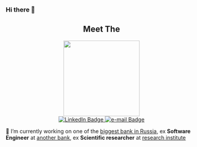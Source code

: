 ### Hi there 👋
<h2 align="center">
  Meet The
</h2>
<div id="header" align="center">
  <img src="https://media.giphy.com/media/Ss0EiG29MulxjBXKVu/giphy.gif" width="200"/>
</div>
<div id="badges" align="center">
  <a href="https://www.linkedin.com/in/sergey-pishchansky/">
    <img src="https://img.shields.io/badge/LinkedIn-blue?style=for-the-badge&logo=linkedin&logoColor=white" target="_blank" alt="LinkedIn Badge"/>
  </a>
  <a href="mailto:pishchanskysv@gmail.com">
    <img src="https://img.shields.io/badge/gmail-red?style=for-the-badge&logo=gmail&logoColor=white" target="_blank" alt="e-mail Badge"/>
  </a>
</div>

🔭 I’m currently working on one of the [biggest bank in Russia](https://www.psbank.ru/Bank), ex **Software Engineer** at [another bank](https://finmoll.ru/), ex **Scientific researcher** at [research institute](https://inme-ras.ru/eng/)

<!--
**Arghm/Arghm** is a ✨ _special_ ✨ repository because its `README.md` (this file) appears on your GitHub profile.

Here are some ideas to get you started:

- 🔭 I’m currently working on ...
- 🌱 I’m currently learning ...
- 👯 I’m looking to collaborate on ...
- 🤔 I’m looking for help with ...
- 💬 Ask me about ...
- 📫 How to reach me: ...
- 😄 Pronouns: ...
- ⚡ Fun fact: ...
-->
